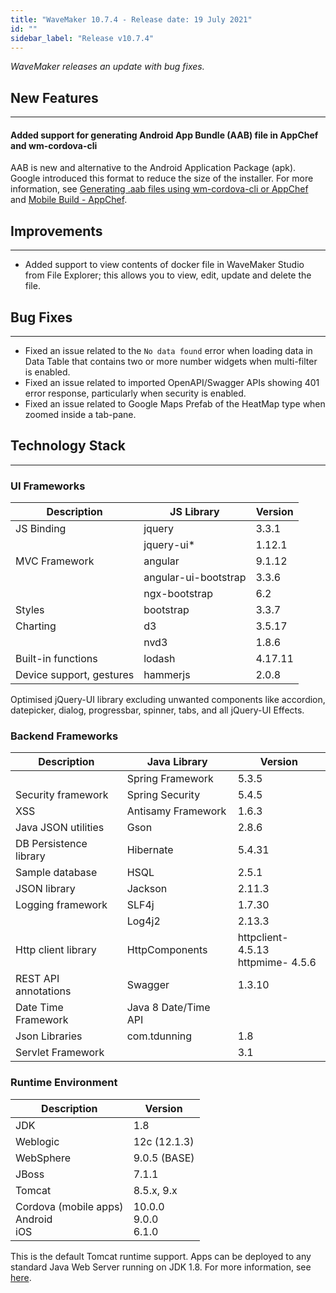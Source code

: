 ```yaml
---
title: "WaveMaker 10.7.4 - Release date: 19 July 2021"
id: ""
sidebar_label: "Release v10.7.4"
---
```

*WaveMaker releases an update with bug fixes.*

## New Features

---

#### Added support for generating Android App Bundle (AAB) file in AppChef and wm-cordova-cli

AAB is new and alternative to the Android Application Package (apk). Google introduced this format to reduce the size of the installer. For more information, see [Generating .aab files using wm-cordova-cli or AppChef](/learn/blog/2021/07/19/aab-support) and [Mobile Build - AppChef](/learn/hybrid-mobile/mobile-build-appchef).

## Improvements

---

- Added support to view contents of docker file in WaveMaker Studio from File Explorer; this allows you to view, edit, update and delete the file.

## Bug Fixes

---

- Fixed an issue related to the `No data found` error when loading data in Data Table that contains two or more number widgets when multi-filter is enabled. 
- Fixed an issue related to imported OpenAPI/Swagger APIs showing 401 error response, particularly when security is enabled.
- Fixed an issue related to Google Maps Prefab of the HeatMap type when zoomed inside a tab-pane. 

## Technology Stack

---

### UI Frameworks

| Description | JS Library | Version |
| --- | --- | --- |
| JS Binding | jquery | 3.3.1 |
|  | jquery-ui* | 1.12.1 |
| MVC Framework | angular | 9.1.12 |
|  | angular-ui-bootstrap | 3.3.6 |
|  | ngx-bootstrap |6.2 |
| Styles | bootstrap | 3.3.7 |
| Charting | d3 | 3.5.17 |
|  | nvd3 | 1.8.6 |
| Built-in functions | lodash | 4.17.11 |
| Device support, gestures | hammerjs | 2.0.8 |

Optimised jQuery-UI library excluding unwanted components like accordion, datepicker, dialog, progressbar, spinner, tabs, and all jQuery-UI Effects.

### Backend Frameworks

| Description | Java Library | Version |
| --- | --- | --- |
|  | Spring Framework | 5.3.5|
| Security framework | Spring Security | 5.4.5|
| XSS | Antisamy Framework |  1.6.3 |
| Java JSON utilities | Gson | 2.8.6|
| DB Persistence library | Hibernate | 5.4.31|
| Sample database | HSQL | 2.5.1|
| JSON library | Jackson | 2.11.3|
| Logging framework | SLF4j | 1.7.30 |
|  | Log4j2 | 2.13.3 |
| Http client library | HttpComponents | httpclient- 4.5.13 <br> httpmime- 4.5.6 |
| REST API annotations | Swagger | 1.3.10 |
| Date Time Framework | Java 8 Date/Time API |  |
| Json Libraries | com.tdunning |  1.8 |
| Servlet Framework |  | 3.1 |

### Runtime Environment

| Description | Version |
| --- | --- |
| JDK | 1.8 |
| Weblogic |12c (12.1.3) |
| WebSphere | 9.0.5 (BASE) |
| JBoss | 7.1.1 |
| Tomcat |8.5.x, 9.x |
| Cordova (mobile apps) <br> Android <br> iOS | 10.0.0 <br> 9.0.0  <br> 6.1.0 |

This is the default Tomcat runtime support. Apps can be deployed to any standard Java Web Server running on JDK 1.8. For more information, see [here](/learn/app-development/deployment/deployment-web-server).
